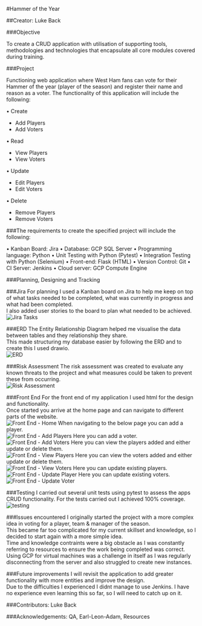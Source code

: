 #Hammer of the Year

##Creator: Luke Back

###Objective

To create a CRUD application with utilisation of supporting tools, methodologies and technologies that encapsulate all core modules covered during training.  

###Project

Functioning web application where West Ham fans can vote for their Hammer of the year (player of the season) and register their name and reason as a voter.
The functionality of this application will include the following:  

•	Create
-	Add Players
-	Add Voters

•	Read
-	View Players
-	View Voters

•	Update
-	Edit Players
-	Edit Voters

•	Delete
-	Remove Players
-	Remove Voters

###The requirements to create the specified project will include the following:

•	Kanban Board: Jira
•	Database: GCP SQL Server
•	Programming language: Python
•	Unit Testing with Python (Pytest)
•	Integration Testing with Python (Selenium)
•	Front-end: Flask (HTML)
•	Version Control: Git
•	CI Server: Jenkins
•	Cloud server: GCP Compute Engine

###Planning, Designing and Tracking

###Jira
For planning I used a Kanban board on Jira to help me keep on top of what tasks needed to be completed, what was currently in progress and what had been completed.   
I also added user stories to the board to plan what needed to be achieved.  
![Jira Tasks](https://user-images.githubusercontent.com/100779613/174315665-23e4b575-39b3-4325-8fce-9aa8bd9a8165.png)

###ERD
The Entity Relationship Diagram helped me visualise the data between tables and they relationship they share.  
This made structuring my database easier by following the ERD and to create this I used drawio.  
![ERD](https://user-images.githubusercontent.com/100779613/174315780-054822fd-3bcc-48dd-aeea-7118a06e1660.png)

###Risk Assessment
The risk assessment was created to evaluate any known threats to the project and what measures could be taken to prevent these from occurring.  
![Risk Assessment](https://user-images.githubusercontent.com/100779613/174315844-f69382d1-f3a5-4118-9dc1-ce4105fb6c5c.png)

###Front End
For the front end of my application I used html for the design and functionality.  
Once started you arrive at the home page and can navigate to different parts of the website.  
![Front End - Home](https://user-images.githubusercontent.com/100779613/174316121-2eebb110-3145-4341-a3e7-8940303426ba.png)
When navigating to the below page you can add a player.  
![Front End - Add Players](https://user-images.githubusercontent.com/100779613/174316187-246f6f9f-709b-4e64-b1a8-e1a363a0f85c.png)
Here you can add a voter.  
![Front End - Add Voters](https://user-images.githubusercontent.com/100779613/174316236-1dbee3fe-085f-4022-9bbc-80f5dcaafe36.png)
Here you can view the players added and either update or delete them.  
![Front End - View Players](https://user-images.githubusercontent.com/100779613/174316336-b88d9b4e-c752-4588-a84e-d8cf87f9230b.png)
Here you can view the voters added and either update or delete them.  
![Front End - View Voters](https://user-images.githubusercontent.com/100779613/174316415-aa160255-f1ce-4634-9ad9-d1f0927d6877.png)
Here you can update existing players.  
![Front End - Update Player](https://user-images.githubusercontent.com/100779613/174316466-de6e0e60-bf2d-4efc-ac33-f999f86e631c.png)
Here you can update existing voters.  
![Front End - Update Voter](https://user-images.githubusercontent.com/100779613/174316498-4779d129-847b-4949-be10-594472f0c845.png)

###Testing
I carried out several unit tests using pytest to assess the apps CRUD functionality. For the tests carried out I achieved 100% coverage.  
![testing](https://user-images.githubusercontent.com/100779613/174316660-dd289068-8f46-48bf-a67d-3cb6a0c8510a.png)

###Issues encountered
I originally started the project with a more complex idea in voting for a player, team & manager of the season.  
This became far too complicated for my current skillset and knowledge, so I decided to start again with a more simple idea.  
Time and knowledge contraints were a big obstacle as I was constantly referring to resources to ensure the work being completed was correct.  
Using GCP for virtual machines was a challenge in itself as I was regularly disconnecting from the server and also struggled to create new instances.  

###Future improvements
I will revisit the application to add greater functionality with more entities and improve the design.  
Due to the difficulties I experienced I didnt manage to use Jenkins. I have no experience even learning this so far, so I will need to catch up on it.  

###Contributors:
Luke Back  

###Acknowledgements:
QA, Earl-Leon-Adam, Resources  
